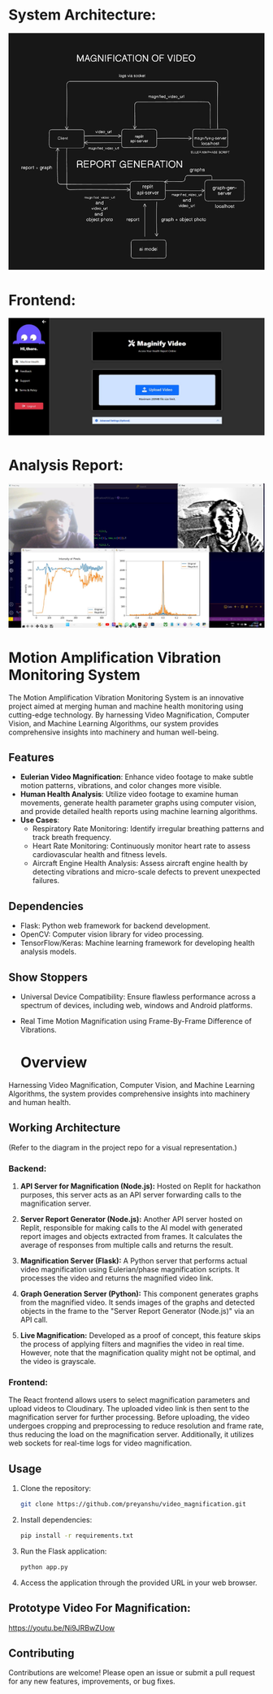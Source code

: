 

# System Architecture:
![System Architecture](Static/s_design.png)

# Frontend:
![Frontend](Static/frontend.jpg)

# Analysis Report:
![Analysis Report](Static/live.jpg)

# Motion Amplification Vibration Monitoring System

The Motion Amplification Vibration Monitoring System is an innovative project aimed at merging human and machine health monitoring using cutting-edge technology. By harnessing Video Magnification, Computer Vision, and Machine Learning Algorithms, our system provides comprehensive insights into machinery and human well-being.

## Features

- **Eulerian Video Magnification**: Enhance video footage to make subtle motion patterns, vibrations, and color changes more visible.
- **Human Health Analysis**: Utilize video footage to examine human movements, generate health parameter graphs using computer vision, and provide detailed health reports using machine learning algorithms.
- **Use Cases**:
  - Respiratory Rate Monitoring: Identify irregular breathing patterns and track breath frequency.
  - Heart Rate Monitoring: Continuously monitor heart rate to assess cardiovascular health and fitness levels.
  - Aircraft Engine Health Analysis: Assess aircraft engine health by detecting vibrations and micro-scale defects to prevent unexpected failures.

## Dependencies

- Flask: Python web framework for backend development.
- OpenCV: Computer vision library for video processing.
- TensorFlow/Keras: Machine learning framework for developing health analysis models.

## Show Stoppers

- Universal Device Compatibility: Ensure flawless performance across a spectrum of devices, including web, windows and Android platforms.
- Real Time Motion Magnification using Frame-By-Frame Difference of Vibrations.

  # Overview
Harnessing Video Magnification, Computer Vision, and Machine Learning Algorithms, the system provides comprehensive insights into machinery and human health.

## Working Architecture
(Refer to the diagram in the project repo for a visual representation.)

### Backend:
1. **API Server for Magnification (Node.js):** Hosted on Replit for hackathon purposes, this server acts as an API server forwarding calls to the magnification server.

2. **Server Report Generator (Node.js):** Another API server hosted on Replit, responsible for making calls to the AI model with generated report images and objects extracted from frames. It calculates the average of responses from multiple calls and returns the result.

3. **Magnification Server (Flask):** A Python server that performs actual video magnification using Eulerian/phase magnification scripts. It processes the video and returns the magnified video link.

4. **Graph Generation Server (Python):** This component generates graphs from the magnified video. It sends images of the graphs and detected objects in the frame to the "Server Report Generator (Node.js)" via an API call.

5. **Live Magnification:** Developed as a proof of concept, this feature skips the process of applying filters and magnifies the video in real time. However, note that the magnification quality might not be optimal, and the video is grayscale.

### Frontend:
The React frontend allows users to select magnification parameters and upload videos to Cloudinary. The uploaded video link is then sent to the magnification server for further processing. Before uploading, the video undergoes cropping and preprocessing to reduce resolution and frame rate, thus reducing the load on the magnification server. Additionally, it utilizes web sockets for real-time logs for video magnification.


## Usage

1. Clone the repository:

   ```bash
   git clone https://github.com/preyanshu/video_magnification.git
   ```

2. Install dependencies:

   ```bash
   pip install -r requirements.txt
   ```

3. Run the Flask application:

   ```bash
   python app.py
   ```

4. Access the application through the provided URL in your web browser.


## Prototype Video For Magnification:
https://youtu.be/Ni9JRBwZUow


## Contributing

Contributions are welcome! Please open an issue or submit a pull request for any new features, improvements, or bug fixes.


